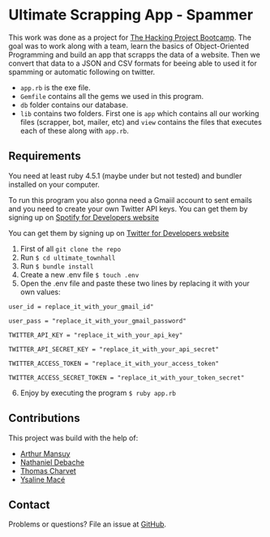# Ultimate Scrapping App - Spammer

This work was done as a project for [The Hacking Project Bootcamp](https://www.thehackingproject.org/).
The goal was to work along with a team, learn the basics of Object-Oriented Programming and build an app that scrapps the data of a website. Then we convert that data to a JSON and CSV formats for beeing able to  used it for spamming or automatic following on twitter.

- `app.rb` is the exe file.
- `Gemfile` contains all the gems we used in this program. 
- `db` folder contains our database.
- `lib` contains two folders. First one is `app` which contains all our working files (scrapper, bot, mailer, etc) and `view` contains the files that executes each of these along with `app.rb`.

## Requirements

You need at least ruby 4.5.1 (maybe under but not tested) and bundler installed on your computer.

To run this program you also gonna need a Gmaiil account to sent emails and you need to create your own Twitter API keys. You can get them by signing up on [Spotify for Developers website](https://developer.spotify.com/dashboard/)

You can get them by signing up on [Twitter for Developers website](https://developer.twitter.com/)

1. First of all `git clone the repo`
2. Run `$ cd ultimate_townhall`
3. Run `$ bundle install`
4. Create a new .env file `$ touch .env`
5. Open the .env file and paste these two lines by replacing it with your own values:
```
user_id = replace_it_with_your_gmail_id"

user_pass = "replace_it_with_your_gmail_password"

TWITTER_API_KEY = "replace_it_with_your_api_key"

TWITTER_API_SECRET_KEY = "replace_it_with_your_api_secret"

TWITTER_ACCESS_TOKEN = "replace_it_with_your_access_token"

TWITTER_ACCESS_SECRET_TOKEN = "replace_it_with_your_token_secret"
```
6. Enjoy by executing the program `$ ruby app.rb`

## Contributions

This project was build with the help of:
* [Arthur Mansuy](https://github.com/tutus06)
* [Nathaniel Debache](https://github.com/Natdenice)
* [Thomas Charvet](https://github.com/TomacTh)
* [Ysaline Macé](https://github.com/Ysalien)

## Contact

Problems or questions? File an issue at [GitHub](https://github.com/nikitavasilev/tic-tac-toe/issues).






